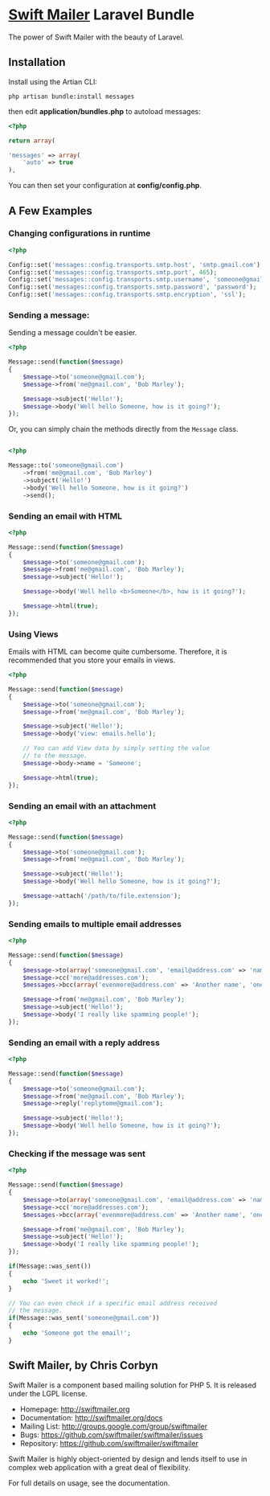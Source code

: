 # [Swift Mailer](http://swiftmailer.org) Laravel Bundle

The power of Swift Mailer with the beauty of Laravel.

## Installation

Install using the Artian CLI:

	php artisan bundle:install messages

then edit **application/bundles.php** to autoload messages:

```php
<?php

return array(

'messages' => array(
	'auto' => true
),

```
	
You can then set your configuration at **config/config.php**.

## A Few Examples

### Changing configurations in runtime

```php
<?php

Config::set('messages::config.transports.smtp.host', 'smtp.gmail.com');
Config::set('messages::config.transports.smtp.port', 465);
Config::set('messages::config.transports.smtp.username', 'someone@gmail.com');
Config::set('messages::config.transports.smtp.password', 'password');
Config::set('messages::config.transports.smtp.encryption', 'ssl');

```

### Sending a message:

Sending a message couldn't be easier.

```php
<?php

Message::send(function($message)
{
	$message->to('someone@gmail.com');
	$message->from('me@gmail.com', 'Bob Marley');

	$message->subject('Hello!');
	$message->body('Well hello Someone, how is it going?');
});

```

Or, you can simply chain the methods directly from the `Message` class.

```php

<?php

Message::to('someone@gmail.com')
	->from('me@gmail.com', 'Bob Marley')
	->subject('Hello!')
	->body('Well hello Someone, how is it going?')
	->send();

```

### Sending an email with HTML

```php
<?php

Message::send(function($message)
{
	$message->to('someone@gmail.com');
	$message->from('me@gmail.com', 'Bob Marley');
	$message->subject('Hello!');

	$message->body('Well hello <b>Someone</b>, how is it going?');

	$message->html(true);
});

```

### Using Views

Emails with HTML can become quite cumbersome. Therefore, it is recommended that
you store your emails in views.

```php
<?php

Message::send(function($message)
{
	$message->to('someone@gmail.com');
	$message->from('me@gmail.com', 'Bob Marley');

	$message->subject('Hello!');
	$message->body('view: emails.hello');

	// You can add View data by simply setting the value
	// to the message.
	$message->body->name = 'Someone';

	$message->html(true);
});

```

### Sending an email with an attachment

```php
<?php

Message::send(function($message)
{
	$message->to('someone@gmail.com');
	$message->from('me@gmail.com', 'Bob Marley');

	$message->subject('Hello!');
	$message->body('Well hello Someone, how is it going?');

	$message->attach('/path/to/file.extension');
});

```

### Sending emails to multiple email addresses

```php
<?php

Message::send(function($message)
{
	$message->to(array('someone@gmail.com', 'email@address.com' => 'name'));
	$message->cc('more@addresses.com');
	$messages->bcc(array('evenmore@address.com' => 'Another name', 'onelast@address.com'));

	$message->from('me@gmail.com', 'Bob Marley');
	$message->subject('Hello!');
	$message->body('I really like spamming people!');
});

```

### Sending an email with a reply address

```php
<?php

Message::send(function($message)
{
	$message->to('someone@gmail.com');
	$message->from('me@gmail.com', 'Bob Marley');
	$message->reply('replytome@gmail.com');

	$message->subject('Hello!');
	$message->body('Well hello Someone, how is it going?');
});

```

### Checking if the message was sent

```php
<?php

Message::send(function($message)
{
	$message->to(array('someone@gmail.com', 'email@address.com' => 'name'));
	$message->cc('more@addresses.com');
	$messages->bcc(array('evenmore@address.com' => 'Another name', 'onelast@address.com'));

	$message->from('me@gmail.com', 'Bob Marley');
	$message->subject('Hello!');
	$message->body('I really like spamming people!');
});

if(Message::was_sent())
{
	echo 'Sweet it worked!';
}

// You can even check if a specific email address received
// the message.
if(Message::was_sent('someone@gmail.com'))
{
	echo 'Someone got the email!';
} 

```

## Swift Mailer, by Chris Corbyn

Swift Mailer is a component based mailing solution for PHP 5.
It is released under the LGPL license.

- Homepage:      http://swiftmailer.org
- Documentation: http://swiftmailer.org/docs
- Mailing List:  http://groups.google.com/group/swiftmailer
- Bugs:          https://github.com/swiftmailer/swiftmailer/issues
- Repository:    https://github.com/swiftmailer/swiftmailer

Swift Mailer is highly object-oriented by design and lends itself
to use in complex web application with a great deal of flexibility.

For full details on usage, see the documentation.